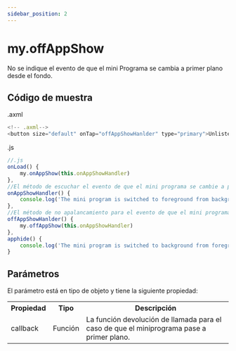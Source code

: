 ```yaml
---
sidebar_position: 2
---
```


# my.offAppShow
No se indique el evento de que el mini Programa se cambia a primer plano desde el fondo.

## Código de muestra

.axml

```js
<!-- .axml-->
<button size="default" onTap="offAppShowHanlder" type="primary">Unlisten for the event that the mini program is switched to foreground from background</button>
```

.js

```js
//.js
onLoad() {
    my.onAppShow(this.onAppShowHandler)
},
//El método de escuchar el evento de que el mini programa se cambie a primer plano desde el fondo
onAppShowHandler() {
    console.log('The mini program is switched to foreground from background')
},
//El método de no apalancamiento para el evento de que el mini programa se cambie a primer plano desde el fondo
offAppShowHanlder() {
    my.offAppShow(this.onAppShowHandler)
},
apphide() {
    console.log('The mini program is switched to background from foreground')
}
```

## Parámetros
El parámetro está en tipo de objeto y tiene la siguiente propiedad:

<table>
    <tr>
        <th>Propiedad</th>
        <th>Tipo</th>
        <th>Descripción</th>
    </tr>
     <tr>
        <td>callback</td>
        <td>Función</td>
        <td>La función devolución de llamada para el caso de que el miniprograma pase a primer plano.</td>
     </tr>
</table>